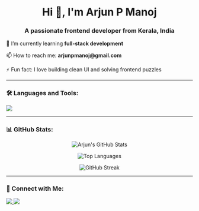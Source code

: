 <h1 align="center">Hi 👋, I'm Arjun P Manoj</h1>
<h3 align="center">A passionate frontend developer from Kerala, India</h3>

<p align="left">🌱 I’m currently learning <strong>full-stack development</strong></p>
<p align="left">📫 How to reach me: <strong>arjunpmanoj@gmail.com</strong></p>
<p align="left">⚡ Fun fact: I love building clean UI and solving frontend puzzles</p>

---

### 🛠️ Languages and Tools:
<p align="left">
  <img src="https://skillicons.dev/icons?i=html,css,js,ts,react,tailwind,git,github,vscode" />
</p>

---

### 📊 GitHub Stats:

<p align="center">
  <img src="https://github-readme-stats.vercel.app/api?username=Arjun-P-Manoj&show_icons=true&theme=radical" alt="Arjun's GitHub Stats" />
</p>

<p align="center">
  <img src="https://github-readme-stats.vercel.app/api/top-langs/?username=Arjun-P-Manoj&layout=compact&theme=radical" alt="Top Languages" />
</p>

<p align="center">
  <img src="https://github-readme-streak-stats.herokuapp.com?user=Arjun-P-Manoj&theme=radical" alt="GitHub Streak" />
</p>

---

### 🔗 Connect with Me:

<p align="left">
  <a href="https://www.linkedin.com/in/arjunpmanoj" target="_blank">
    <img src="https://img.shields.io/badge/LinkedIn-0077B5?style=for-the-badge&logo=linkedin&logoColor=white" />
  </a>
  <a href="mailto:arjunpmanoj@gmail.com">
    <img src="https://img.shields.io/badge/Gmail-D14836?style=for-the-badge&logo=gmail&logoColor=white" />
  </a>
</p>
